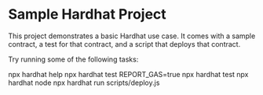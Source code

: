 # Sample Hardhat Project

This project demonstrates a basic Hardhat use case. It comes with a sample contract, a test for that contract, and a script that deploys that contract.

Try running some of the following tasks:


npx hardhat help
npx hardhat test
REPORT_GAS=true npx hardhat test
npx hardhat node
npx hardhat run scripts/deploy.js

 
